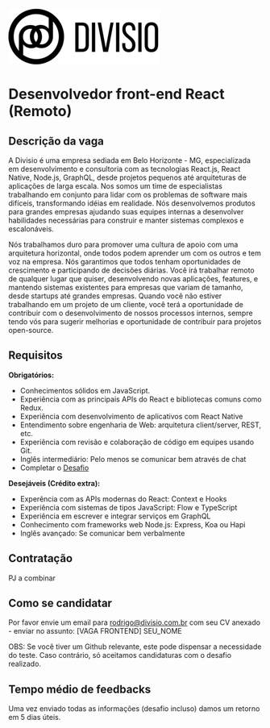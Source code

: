 ![Divisio](./logo.png)

# Desenvolvedor front-end React (Remoto)

## Descrição da vaga
A Divisio é uma empresa sediada em Belo Horizonte - MG, especializada em desenvolvimento e consultoria com as tecnologias React.js,
React Native, Node.js, GraphQL, desde projetos pequenos até arquiteturas de aplicações de larga escala. Nos somos um time de especialistas trabalhando em conjunto
para lidar com os problemas de software mais difíceis, transformando idéias em realidade. Nós desenvolvemos produtos para grandes empresas ajudando suas equipes internas
a desenvolver habilidades necessárias para construir e manter sistemas complexos e escalonáveis.

Nós trabalhamos duro para promover uma cultura de apoio com uma arquitetura horizontal, onde todos podem aprender um com os outros e tem voz na empresa.
Nós garantimos que todos tenham oportunidades de crescimento e participando de decisões diárias. Você irá trabalhar remoto de qualquer lugar que quiser, desenvolvendo novas aplicações, features, e mantendo sistemas existentes para empresas que variam de tamanho, desde startups até grandes empresas. Quando você não estiver trabalhando em um projeto de um cliente, você terá a
oportunidade de contribuir com o desenvolvimento de nossos processos internos, sempre tendo vós para sugerir melhorias e oportunidade de contribuir para projetos open-source.

## Requisitos

**Obrigatórios:**
- Conhecimentos sólidos em JavaScript.
- Experiência com as principais APIs do React e bibliotecas comuns como Redux.
- Experiência com desenvolvimento de aplicativos com React Native
- Entendimento sobre engenharia de Web: arquitetura client/server, REST, etc.
- Experiência com revisão e colaboração de código em equipes usando Git.
- Inglês intermediário: Pelo menos se comunicar bem através de chat
- Completar o [Desafio](./challenges/frontend.md)

**Desejáveis (Crédito extra):**
- Experência com as APIs modernas do React: Context e Hooks
- Experiência com sistemas de tipos JavaScript: Flow e TypeScript
- Experiência em escrever e integrar serviços em GraphQL
- Conhecimento com frameworks web Node.js: Express, Koa ou Hapi
- Inglês avançado: Se comunicar bem verbalmente

## Contratação
PJ a combinar

## Como se candidatar
Por favor envie um email para rodrigo@divisio.com.br com seu CV anexado - enviar no assunto: [VAGA FRONTEND] SEU_NOME

OBS: Se você tiver um Github relevante, este pode dispensar a necessidade do teste. Caso contrário, só aceitamos candidaturas com o desafio realizado.

## Tempo médio de feedbacks
Uma vez enviado todas as informações (desafio incluso) damos um retorno em 5 dias úteis.